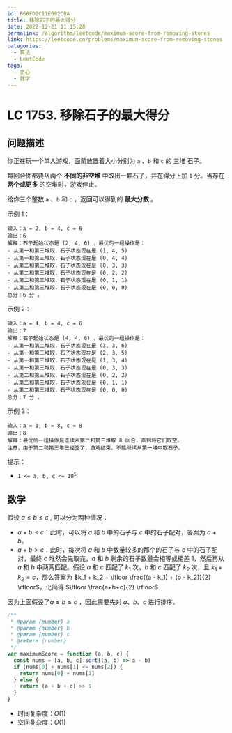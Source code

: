 ```yaml
---
id: B68FD2C11E082C8A
title: 移除石子的最大得分
date: 2022-12-21 11:15:28
permalink: /algorithm/leetcode/maximum-score-from-removing-stones
link: https://leetcode.cn/problems/maximum-score-from-removing-stones
categories:
  - 算法
  - LeetCode
tags:
  - 贪心
  - 数学
---
```


# LC 1753. 移除石子的最大得分

<Level :type='2'/>

## 问题描述

你正在玩一个单人游戏，面前放置着大小分别为 `a` 、`b` 和 `c` 的 三堆 石子。

每回合你都要从两个 **不同的非空堆** 中取出一颗石子，并在得分上加 `1` 分。当存在 **两个或更多** 的空堆时，游戏停止。

给你三个整数 `a` 、`b` 和 `c` ，返回可以得到的 **最大分数** 。

示例 1：

```text
输入：a = 2, b = 4, c = 6
输出：6
解释：石子起始状态是 (2, 4, 6) ，最优的一组操作是：
- 从第一和第三堆取，石子状态现在是 (1, 4, 5)
- 从第一和第三堆取，石子状态现在是 (0, 4, 4)
- 从第二和第三堆取，石子状态现在是 (0, 3, 3)
- 从第二和第三堆取，石子状态现在是 (0, 2, 2)
- 从第二和第三堆取，石子状态现在是 (0, 1, 1)
- 从第二和第三堆取，石子状态现在是 (0, 0, 0)
总分：6 分 。
```

示例 2：

```text
输入：a = 4, b = 4, c = 6
输出：7
解释：石子起始状态是 (4, 4, 6) ，最优的一组操作是：
- 从第一和第二堆取，石子状态现在是 (3, 3, 6)
- 从第一和第三堆取，石子状态现在是 (2, 3, 5)
- 从第一和第三堆取，石子状态现在是 (1, 3, 4)
- 从第一和第三堆取，石子状态现在是 (0, 3, 3)
- 从第二和第三堆取，石子状态现在是 (0, 2, 2)
- 从第二和第三堆取，石子状态现在是 (0, 1, 1)
- 从第二和第三堆取，石子状态现在是 (0, 0, 0)
总分：7 分 。
```

示例 3：

```text
输入：a = 1, b = 8, c = 8
输出：8
解释：最优的一组操作是连续从第二和第三堆取 8 回合，直到将它们取空。
注意，由于第二和第三堆已经空了，游戏结束，不能继续从第一堆中取石子。
```

提示：

- <code>1 <= a, b, c <= 10<sup>5</sup></code>

## 数学

假设 $a \leq b \leq c$ , 可以分为两种情况：

- $a + b \leq c$：此时，可以将 $a$ 和 $b$ 中的石子与 $c$ 中的石子配对，答案为 $a + b$。
- $a + b \gt c$：此时，每次将 $a$ 和 $b$ 中数量较多的那个的石子与 $c$ 中的石子配对，最终 $c$ 堆然会先取完，$a$ 和 $b$ 剩余的石子数量会相等或相差 $1$，然后再从 $a$ 和 $b$ 中两两匹配。假设 $a$ 和 $c$ 匹配了 $k_1$ 次，$b$ 和 $c$ 匹配了 $k_2$ 次，且 $k_1 + k_2 = c$，那么答案为 $k_1 + k_2 + \lfloor \frac{(a - k_1) + (b - k_2)}{2} \rfloor$，化简得 $\lfloor \frac{a+b+c}{2} \rfloor$

因为上面假设了$a \leq b \leq c$ ，因此需要先对 $a$、$b$、$c$ 进行排序。

```javascript
/**
 * @param {number} a
 * @param {number} b
 * @param {number} c
 * @return {number}
 */
var maximumScore = function (a, b, c) {
  const nums = [a, b, c].sort((a, b) => a - b)
  if (nums[0] + nums[1] <= nums[2]) {
    return nums[0] + nums[1]
  } else {
    return (a + b + c) >> 1
  }
}
```

- 时间复杂度：$O(1)$
- 空间复杂度：$O(1)$
